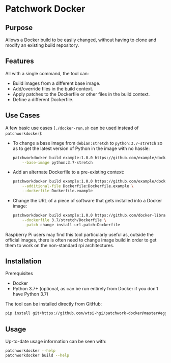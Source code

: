 # Patchwork Docker

## Purpose
Allows a Docker build to be easily changed, without having to clone and modify an existing build repository. 


## Features
All with a single command, the tool can:
- Build images from a different base image.
- Add/override files in the build context.
- Apply patches to the Dockerfile or other files in the build context.
- Define a different Dockerfile.


## Use Cases
A few basic use cases (`./docker-run.sh` can be used instead of `patchworkdocker`):
- To change a base image from `debian:stretch` to `python:3.7-stretch` so as to get the latest version of Python in the 
  image with no hassle:
  ```bash
  patchworkdocker build example:1.0.0 https://github.com/example/docker-example.git \
      --base-image python:3.7-stretch
  ```
- Add an alternate Dockerfile to a pre-existing context:
  ```bash
  patchworkdocker build example:1.0.0 https://github.com/example/docker-example.git \
      --additional-file Dockerfile:Dockerfile.example \
      --dockerfile Dockerfile.example
  ```
- Change the URL of a piece of software that gets installed into a Docker image:
  ```bash
  patchworkdocker build example:1.0.0 https://github.com/docker-library/python.git \
      --dockerfile 3.7/stretch/Dockerfile \
      --patch change-install-url.patch:Dockerfile
  ```

Raspberry Pi users may find this tool particularly useful as, outside the official images, there is often need to 
change image build in order to get them to work on the non-standard rpi architectures. 


## Installation
Prerequisites
- Docker
- Python 3.7+ (optional, as can be run entirely from Docker if you don't have Python 3.7)

The tool can be installed directly from GitHub:
```bash
pip install git+https://github.com/wtsi-hgi/patchwork-docker@master#egg=patchworkdocker
```


## Usage
Up-to-date usage information can be seen with:
```bash
patchworkdocker --help
patchworkdocker build --help
```
